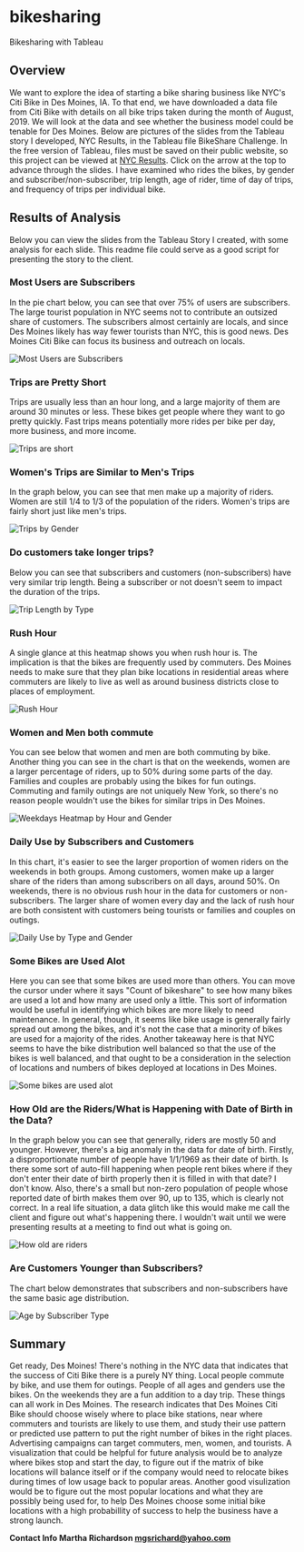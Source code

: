 # bikesharing
Bikesharing with Tableau

## Overview
We want to explore the idea of starting a bike sharing business like NYC's Citi Bike in Des Moines, IA. To that end, we have downloaded a data file from Citi Bike with details on all bike trips taken during the month of August, 2019.  We will look at the data and see whether the business model could be tenable for Des Moines. Below are pictures of the slides from the Tableau story I developed, NYC Results, in the Tableau file BikeShare Challenge. In the free version of Tableau, files must be saved on their public website, so this project can be viewed at [NYC Results]( https://public.tableau.com/app/profile/martha.richardson/viz/BikeshareChallenge_16454614958360/NYCResults?publish=yes). Click on the arrow at the top to advance through the slides. I have examined who rides the bikes, by gender and subscriber/non-subscriber, trip length, age of rider, time of day of trips, and frequency of trips per individual bike.

## Results of Analysis
Below you can view the slides from the Tableau Story I created, with some analysis for each slide. This readme file could serve as a good script for presenting the story to the client.


 ### Most Users are Subscribers
 
In the pie chart below, you can see that over 75% of users are subscribers. The large tourist population in NYC seems not to contribute an outsized share of customers. The subscribers almost certainly are locals, and since Des Moines likely has way fewer tourists than NYC, this is good news. Des Moines Citi Bike can focus its business and outreach on locals.

![Most Users are Subscribers](https://github.com/mgsrichard/bikesharing/blob/main/Resources/1%20Customer%20Type.png)



### Trips are Pretty Short

Trips are usually less than an hour long, and a large majority of them are around 30 minutes or less. These bikes get people where they want to go pretty quickly. Fast trips means potentially more rides per bike per day, more business, and more income.


![Trips are short](https://github.com/mgsrichard/bikesharing/blob/main/Resources/2%20Trips%20are%20Short.png)

### Women's Trips are Similar to Men's Trips

In the graph below, you can see that men make up a majority of riders. Women are still 1/4 to 1/3 of the population of the riders. Women's trips are fairly short just like men's trips. 

![Trips by Gender](https://github.com/mgsrichard/bikesharing/blob/main/Resources/3%20Trips%20by%20Gender.png)

### Do customers take longer trips?

Below you can see that subscribers and customers (non-subscribers) have very similar trip length. Being a subscriber or not doesn't seem to impact the duration of the trips.

![Trip Length by Type](https://github.com/mgsrichard/bikesharing/blob/main/Resources/4%20Trip%20length%20by%20type.png)

### Rush Hour

A single glance at this heatmap shows you when rush hour is. The implication is that the bikes are frequently used by commuters. Des Moines needs to make sure that they plan bike locations in residential areas where commuters are likely to live as well as around business districts close to places of employment.

![Rush Hour](https://github.com/mgsrichard/bikesharing/blob/main/Resources/5%20Rush%20Hour.png)

### Women and Men both commute

You can see below that women and men are both commuting by bike. Another thing you can see in the chart is that on the weekends, women are a larger percentage of riders, up to 50% during some parts of the day. Families and couples are probably using the bikes for fun outings. Commuting and family outings are not uniquely New York, so there's no reason people wouldn't use the bikes for similar trips in Des Moines.

![Weekdays Heatmap by Hour and Gender](https://github.com/mgsrichard/bikesharing/blob/main/Resources/6%20Weekdays%20Heatmap%20by%20hour%20and%20gender.png)

### Daily Use by Subscribers and Customers

In this chart, it's easier to see the larger proportion of women riders on the weekends in both groups. Among customers, women make up a larger share of the riders than among subscribers on all days, around 50%. On weekends, there is no obvious rush hour in the data for customers or non-subscribers.  The larger share of women every day and the lack of rush hour are both consistent with customers being tourists or families and couples on outings. 

![Daily Use by Type and Gender](https://github.com/mgsrichard/bikesharing/blob/main/Resources/7%20Daily%20use%20by%20type%20and%20gender.png)

### Some Bikes are Used Alot

Here you can see that some bikes are used more than others. You can move the cursor under where it says "Count of bikeshare" to see how many bikes are used a lot and how many are used only a little. This sort of information would be useful in identifying which bikes are more likely to need maintenance. In general, though, it seems like bike usage is generally fairly spread out among the bikes, and it's not the case that a minority of bikes are used for a majority of the rides. Another takeaway here is that NYC seems to have the bike distribution well balanced so that the use of the bikes is well balanced, and that ought to be a consideration in the selection of locations and numbers of bikes deployed at locations in Des Moines.

![Some bikes are used alot](https://github.com/mgsrichard/bikesharing/blob/main/Resources/8%20Some%20bikes%20are%20used%20a%20lot.png)

### How Old are the Riders/What is Happening with Date of Birth in the Data?

In the graph below you can see that generally, riders are mostly 50 and younger. However, there's a big anomaly in the data for date of birth. Firstly, a disproportionate number of people have 1/1/1969 as their date of birth. Is there some sort of auto-fill happening when people rent bikes where if they don't enter their date of birth properly then it is filled in with that date? I don't know. Also, there's a small but non-zero population of people whose reported date of birth makes them over 90, up to 135, which is clearly not correct. In a real life situation, a data glitch like this would make me call the client and figure out what's happening there. I wouldn't wait until we were presenting results at a meeting to find out what is going on.

![How old are riders](https://github.com/mgsrichard/bikesharing/blob/main/Resources/9%20How%20old%20are%20riders.png)

### Are Customers Younger than Subscribers?

The chart below demonstrates that subscribers and non-subscribers have the same basic age distribution. 

![Age by Subscriber Type](https://github.com/mgsrichard/bikesharing/blob/main/Resources/10%20Age%20by%20Subscriber%20type.png)


## Summary

Get ready, Des Moines!  There's nothing in the NYC data that indicates that the success of Citi Bike there is a purely NY thing.  Local people commute by bike, and use them for outings. People of all ages and genders use the bikes. On the weekends they are a fun addition to a day trip.  These things can all work in Des Moines. The research indicates that Des Moines Citi Bike should choose wisely where to place bike stations, near where commuters and tourists are likely to use them, and study their use pattern or predicted use pattern to put the right number of bikes in the right places. Advertising campaigns can target commuters, men, women, and tourists. A visualization that could be helpful for future analysis would be to analyze where bikes stop and start the day, to figure out if the matrix of bike locations will balance itself or if the company would need to relocate bikes during times of low usage back to popular areas. Another good visulization would be to figure out the most popular locations and what they are possibly being used for, to help Des Moines choose some initial bike locations with a high probabillity of success to help the business have a strong launch.

<strong>Contact Info<strong>
 Martha Richardson
 mgsrichard@yahoo.com
